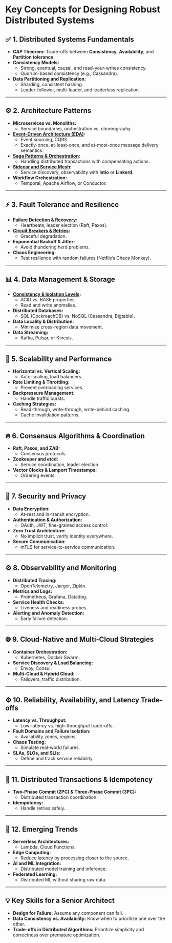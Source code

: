# Key Concepts for Designing Robust Distributed Systems

## ✅ 1. Distributed Systems Fundamentals
- **CAP Theorem:** Trade-offs between **Consistency**, **Availability**, and **Partition tolerance**.
- **Consistency Models:**
    - Strong, eventual, causal, and read-your-writes consistency.
    - Quorum-based consistency (e.g., Cassandra).
- **Data Partitioning and Replication:**
    - Sharding, consistent hashing.
    - Leader-follower, multi-leader, and leaderless replication.

---

## ⚙️ 2. Architecture Patterns
- **Microservices vs. Monoliths:**
    - Service boundaries, orchestration vs. choreography.
- **[Event-Driven Architecture (EDA)](https://github.com/shashwatsai/dist-sys-blueprint/tree/main/architecture_patterns/event_driven_architecture):**
    - Event sourcing, CQRS.
    - Exactly-once, at-least-once, and at-most-once message delivery semantics.
- **[Saga Patterns & Orchestration](https://github.com/shashwatsai/dist-sys-blueprint/tree/main/architecture_patterns/saga_pattern_and_orchestration):**
    - Handling distributed transactions with compensating actions.
- **[Sidecar and Service Mesh](https://github.com/shashwatsai/dist-sys-blueprint/tree/main/architecture_patterns/sidecar_and_service_mesh):**
    - Service discovery, observability with **Istio** or **Linkerd**.
- **Workflow Orchestration:**
    - Temporal, Apache Airflow, or Conductor.

---

## ⚡ 3. Fault Tolerance and Resilience
- **[Failure Detection & Recovery](https://github.com/shashwatsai/dist-sys-blueprint/tree/main/fault_tolerance_resilience/failure_detection_recovery):**
    - Heartbeats, leader election (Raft, Paxos).
- **[Circuit Breakers & Retries](https://github.com/shashwatsai/dist-sys-blueprint/tree/main/fault_tolerance_resilience/circuit_breakers_retries):**
    - Graceful degradation.
- **Exponential Backoff & Jitter:**
    - Avoid thundering herd problems.
- **Chaos Engineering:**
    - Test resilience with random failures (Netflix’s Chaos Monkey).

---

## 📊 4. Data Management & Storage
- **[Consistency & Isolation Levels](https://github.com/shashwatsai/dist-sys-blueprint/tree/main/data_management_and_storage/consistency_isolation_level):**
    - ACID vs. BASE properties.
    - Read and write anomalies.
- **Distributed Databases:**
    - SQL (CockroachDB) vs. NoSQL (Cassandra, Bigtable).
- **Data Locality & Distribution:**
    - Minimize cross-region data movement.
- **Data Streaming:**
    - Kafka, Pulsar, or Kinesis.

---

## 🚀 5. Scalability and Performance
- **Horizontal vs. Vertical Scaling:**
    - Auto-scaling, load balancers.
- **Rate Limiting & Throttling:**
    - Prevent overloading services.
- **Backpressure Management:**
    - Handle traffic bursts.
- **Caching Strategies:**
    - Read-through, write-through, write-behind caching.
    - Cache invalidation patterns.

---

## 🔥 6. Consensus Algorithms & Coordination
- **Raft, Paxos, and ZAB:**
    - Consensus protocols.
- **Zookeeper and etcd:**
    - Service coordination, leader election.
- **Vector Clocks & Lamport Timestamps:**
    - Ordering events.

---

## 🔐 7. Security and Privacy
- **Data Encryption:**
    - At-rest and in-transit encryption.
- **Authentication & Authorization:**
    - OAuth, JWT, fine-grained access control.
- **Zero Trust Architecture:**
    - No implicit trust, verify identity everywhere.
- **Secure Communication:**
    - mTLS for service-to-service communication.

---

## ⚙️ 8. Observability and Monitoring
- **Distributed Tracing:**
    - OpenTelemetry, Jaeger, Zipkin.
- **Metrics and Logs:**
    - Prometheus, Grafana, Datadog.
- **Service Health Checks:**
    - Liveness and readiness probes.
- **Alerting and Anomaly Detection:**
    - Early failure detection.

---

## 🌐 9. Cloud-Native and Multi-Cloud Strategies
- **Container Orchestration:**
    - Kubernetes, Docker Swarm.
- **Service Discovery & Load Balancing:**
    - Envoy, Consul.
- **Multi-Cloud & Hybrid Cloud:**
    - Failovers, traffic distribution.

---

## ⚙️ 10. Reliability, Availability, and Latency Trade-offs
- **Latency vs. Throughput:**
    - Low-latency vs. high-throughput trade-offs.
- **Fault Domains and Failure Isolation:**
    - Availability zones, regions.
- **Chaos Testing:**
    - Simulate real-world failures.
- **SLAs, SLOs, and SLIs:**
    - Define and track service reliability.

---

## 🚦 11. Distributed Transactions & Idempotency
- **Two-Phase Commit (2PC) & Three-Phase Commit (3PC):**
    - Distributed transaction coordination.
- **Idempotency:**
    - Handle retries safely.

---

## 🚀 12. Emerging Trends
- **Serverless Architectures:**
    - Lambda, Cloud Functions.
- **Edge Computing:**
    - Reduce latency by processing closer to the source.
- **AI and ML Integration:**
    - Distributed model training and inference.
- **Federated Learning:**
    - Distributed ML without sharing raw data.

---

## 💡 Key Skills for a Senior Architect
- **Design for Failure:** Assume any component can fail.
- **Data Consistency vs. Availability:** Know when to prioritize one over the other.
- **Trade-offs in Distributed Algorithms:** Prioritize simplicity and correctness over premature optimization.
